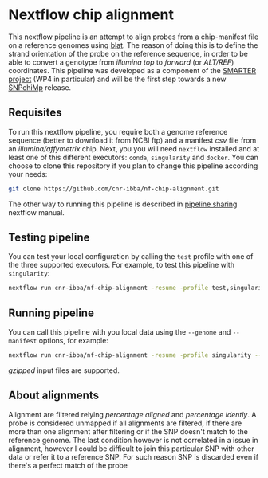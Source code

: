 
# Nextflow chip alignment

This nextflow pipeline is an attempt to align probes from a chip-manifest file
on a reference genomes using [blat](https://genome.ucsc.edu/goldenPath/help/blatSpec.html).
The reason of doing this is to define the strand orientation of the probe on the
reference sequence, in order to be able to convert a genotype from *illumina top*
to *forward* (or *ALT/REF*) coordinates. This pipeline was developed as a component
of the [SMARTER project](https://www.smarterproject.eu/) (WP4 in particular) and
will be the first step towards a new [SNPchiMp](https://webserver.ibba.cnr.it/SNPchimp/)
release.

## Requisites

To run this nextflow pipeline, you require both a genome reference sequence (better
to download it from NCBI ftp) and a manifest *csv* file from an *illumina/affymetrix*
chip. Next, you you will need `nextflow` installed and at least one of this
different executors: `conda`, `singularity` and `docker`. You can choose to clone
this repository if you plan to change this pipeline according your needs:

```bash
git clone https://github.com/cnr-ibba/nf-chip-alignment.git
```

The other way to running this pipeline is described in
[pipeline sharing](https://www.nextflow.io/docs/latest/sharing.html#pipeline-sharing)
nextflow manual.

## Testing pipeline

You can test your local configuration by calling the `test` profile with one of
the three supported executors. For example, to test this pipeline with `singularity`:

```bash
nextflow run cnr-ibba/nf-chip-alignment -resume -profile test,singularity
```

## Running pipeline

You can call this pipeline with you local data using the `--genome` and `--manifest`
options, for example:

```bash
nextflow run cnr-ibba/nf-chip-alignment -resume -profile singularity --manifest <manifest.csv> --genome <reference genome>
```

*gzipped* input files are supported.

## About alignments

Alignment are filtered relying *percentage aligned* and *percentage
identiy*. A probe is considered unmapped if all alignments are filtered,
if there are more than one alignment after filtering or if the SNP doesn't
match to the reference genome. The last condition however is not correlated in
a issue in alignment, however I could be difficult to join this particular SNP
with other data or refer it to a reference SNP. For such reason SNP is discarded
even if there's a perfect match of the probe
